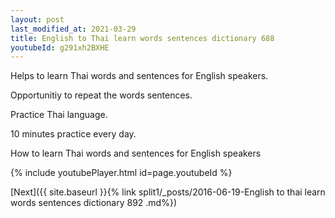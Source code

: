 ```yaml
---
layout: post
last_modified_at: 2021-03-29
title: English to Thai learn words sentences dictionary 688 
youtubeId: g291xh2BXHE
---
```

 
 
Helps to learn Thai words and sentences for English speakers.

Opportunitiy to repeat the words sentences. 

Practice Thai language. 
 
10 minutes practice every day. 
 
How to learn Thai words and sentences for English speakers 
 
{% include youtubePlayer.html id=page.youtubeId %}
 
 
[Next]({{ site.baseurl }}{% link  split1/_posts/2016-06-19-English to thai learn words sentences dictionary 892 .md%})
 
